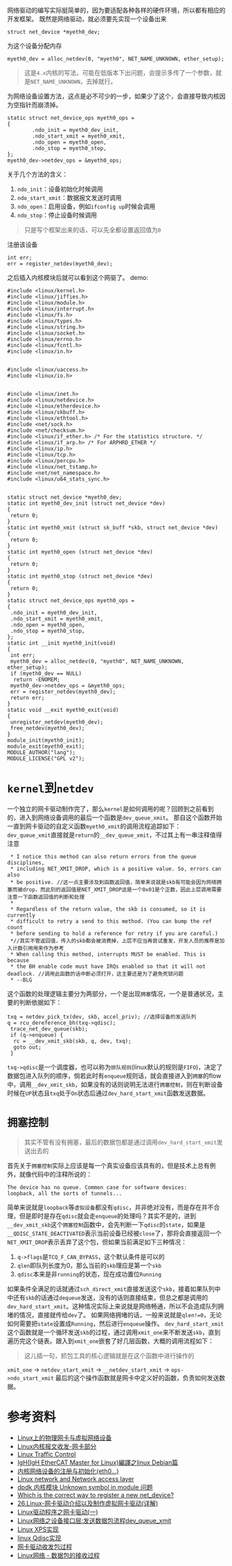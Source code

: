 网络驱动的编写实际挺简单的，因为要适配各种各样的硬件环境，所以都有相应的开发框架。
既然是网络驱动，就必须要先实现一个设备出来
```
struct net_device *myeth0_dev;
```
为这个设备分配内存
```
myeth0_dev = alloc_netdev(0, "myeth0", NET_NAME_UNKNOWN, ether_setup);
```
> 这是`4.x`内核的写法，可能在低版本下出问题，会提示多传了一个参数，就是`NET_NAME_UNKNOWN`，去掉就行。


为网络设备设置方法，这点是必不可少的一步，如果少了这个，会直接导致内核因为空指针而崩溃掉。
```
static struct net_device_ops myeth0_ops =
{
        .ndo_init = myeth0_dev_init,
        .ndo_start_xmit = myeth0_xmit,
        .ndo_open = myeth0_open,
        .ndo_stop = myeth0_stop,
};
myeth0_dev->netdev_ops = &myeth0_ops;
```
关于几个方法的含义：
1. `ndo_init`：设备初始化时候调用
2. `ndo_start_xmit`：数据报文发送时调用
3. `ndo_open`：启用设备，例如`ifconfig up`时候会调用
4. `ndo_stop`：停止设备时候调用


> 只是写个框架出来的话，可以先全都设置返回值为`0`


注册该设备
```
int err;
err = register_netdev(myeth0_dev);
```
之后插入内核模块后就可以看到这个网驱了。
demo:
```
#include <linux/kernel.h>
#include <linux/jiffies.h>
#include <linux/module.h>
#include <linux/interrupt.h>
#include <linux/fs.h>
#include <linux/types.h>
#include <linux/string.h>
#include <linux/socket.h>
#include <linux/errno.h>
#include <linux/fcntl.h>
#include <linux/in.h>


#include <linux/uaccess.h>
#include <linux/io.h>


#include <linux/inet.h>
#include <linux/netdevice.h>
#include <linux/etherdevice.h>
#include <linux/skbuff.h>
#include <linux/ethtool.h>
#include <net/sock.h>
#include <net/checksum.h>
#include <linux/if_ether.h> /* For the statistics structure. */
#include <linux/if_arp.h> /* For ARPHRD_ETHER */
#include <linux/ip.h>
#include <linux/tcp.h>
#include <linux/percpu.h>
#include <linux/net_tstamp.h>
#include <net/net_namespace.h>
#include <linux/u64_stats_sync.h>


static struct net_device *myeth0_dev;
static int myeth0_dev_init (struct net_device *dev)
{
 return 0;
}
static int myeth0_xmit (struct sk_buff *skb, struct net_device *dev)
{
 return 0;
}
static int myeth0_open (struct net_device *dev)
{
 return 0;
}
static int myeth0_stop (struct net_device *dev)
{
 return 0;
}
static struct net_device_ops myeth0_ops =
{
 .ndo_init = myeth0_dev_init,
 .ndo_start_xmit = myeth0_xmit,
 .ndo_open = myeth0_open,
 .ndo_stop = myeth0_stop,
};
static int __init myeth0_init(void)
{
 int err;
 myeth0_dev = alloc_netdev(0, "myeth0", NET_NAME_UNKNOWN, ether_setup);
 if (myeth0_dev == NULL)
  return -ENOMEM;
 myeth0_dev->netdev_ops = &myeth0_ops;
 err = register_netdev(myeth0_dev);
 return err;
}
static void __exit myeth0_exit(void)
{
 unregister_netdev(myeth0_dev);
 free_netdev(myeth0_dev);
}
module_init(myeth0_init);
module_exit(myeth0_exit);
MODULE_AUTHOR("lang");
MODULE_LICENSE("GPL v2");
```
# `kernel`到`netdev`
一个独立的网卡驱动制作完了，那么`kernel`是如何调用的呢？回顾到之前看到的，进入到网络设备调用的最后一个函数是`dev_queue_xmit`。
那自这个函数开始一直到网卡驱动的自定义函数`myeth0_xmit`的调用流程追踪如下：
`dev_queue_xmit`直接就是`return`的`__dev_queue_xmit`，不过其上有一串注释值得注意
```
 * I notice this method can also return errors from the queue disciplines,
 * including NET_XMIT_DROP, which is a positive value. So, errors can also
 * be positive. //这一点主要涉及到函数返回值，简单来说就是skb有可能会因为网络拥塞而被drop，而此刻的返回值是NET_XMIT_DROP这是一个0x01是个正数，因此上层调用需要注意一下函数返回值的判断和处理
 *
 * Regardless of the return value, the skb is consumed, so it is currently
 * difficult to retry a send to this method. (You can bump the ref count
 * before sending to hold a reference for retry if you are careful.)
 *//其实不管返回值，传入的skb都会被消费掉，上层不应当再尝试重发，开发人员的推荐是加入计数引用用来作为参考
 * When calling this method, interrupts MUST be enabled. This is because
 * the BH enable code must have IRQs enabled so that it will not deadlock. //调用此函数的话中断必须打开，这主要还是为了避免死锁问题
 * --BLG
```
这个函数的处理逻辑主要分为两部分，一个是出现`拥塞`情况，一个是普通状况，主要的判断依据如下：
```
txq = netdev_pick_tx(dev, skb, accel_priv); //选择设备的发送队列
q = rcu_dereference_bh(txq->qdisc);
 trace_net_dev_queue(skb);
 if (q->enqueue) {
  rc = __dev_xmit_skb(skb, q, dev, txq);
  goto out;
 }
```
`txq->qdisc`是一个调度器，也可以称为`排队规则`(linux默认的规则是`FIFO`)，决定了数据包进入队列的顺序，倘若此时有`enqueue`规则话，就会直接进入到`拥塞`的flow中，调用`__dev_xmit_skb`，如果没有的话则说明无法进行`拥塞控制`，则在判断设备时候在`UP`状态且`txq`处于`On`状态后通过`dev_hard_start_xmit`函数发送数据。


# `拥塞控制`
> 其实不管有没有拥塞，最后的数据包都是通过调用`dev_hard_start_xmit`发送出去的


首先关于`拥塞控制`实际上应该是每一个真实设备应该具有的，但是技术上总有例外，就像代码中的注释所说的：
```
The device has no queue. Common case for software devices:
loopback, all the sorts of tunnels...
```
简单来说就是`loopback`等`虚拟设备`都没有`qdisc`，并非绝对没有，而是存在并不合理，但是即时是存在`qdisc`就会走`enqueue`的处理吗？其实不是的，进到`__dev_xmit_skb`这个`拥塞控制`函数中，会先判断一下`qdisc`的`state`，如果是`__QDISC_STATE_DEACTIVATED`表示当前设备已经被`close`了，那将会直接返回一个`NET_XMIT_DROP`表示丢弃了这个包，但如果当前满足如下三种情况：
1. `q->flags`是`TCQ_F_CAN_BYPASS`，这个默认条件是可以的
2. `qlen`即队列长度为0，那么当前的`skb`理应是第一个`skb`
3. `qdisc`本来是非`running`的状态，现在成功置位`Running`


如果条件全满足的话就通过`sch_direct_xmit`直接发送这个`skb`，接着如果队列中中还有`skb`的话通过`dequeue`发送，没有的话则直接结束，但总之都是调用的`dev_hard_start_xmit`。这种情况实际上来说就是网络畅通，所以不会造成队列拥堵的情况，直接就传给`dev`了。
如果网络拥堵的话，一般来说就是`qlen!=0`，无论如何需要把`state`设置成`Running`，然后进行`enqueue`操作。
`dev_hard_start_xmit`这个函数就是一个循环发送`skb`的过程，通过调用`xmit_one`来不断发送`skb`，直到遍历完这个链表。跟入到`xmit_one`嵌套了好几层函数，大概的调用流程如下：
> 这儿插一句，抓包工具的核心逻辑就是在这个函数中进行操作的


`xmit_one` -> `netdev_start_xmit` -> `__netdev_start_xmit` -> `ops->ndo_start_xmit`
最后的这个操作函数就是网卡中定义好的函数，负责如何发送数据。


# 参考资料
* [Linux上的物理网卡与虚拟网络设备](https://www.lijiaocn.com/%E6%8A%80%E5%B7%A7/2017/03/31/linux-net-devices.html)
* [Linux内核报文收发-网卡部分](https://zhaozhanxu.com/2016/07/12/Linux/2016-07-12-Linux-Kernel-Pkts_Processing1/)
* [Linux Traffic Control](https://www.ffutop.com/posts/2019-08-23-traffic-control/)
* [IgH(IgH EtherCAT Master for Linux)編譯之linux Debian篇](https://www.itread01.com/content/1546723295.html)
* [内核网络设备的注册与初始化(eth0...)](http://abcdxyzk.github.io/blog/2015/03/27/kernel-net-netdevice/)
* [Linux network and Network access layer](http://wiki.dreamrunner.org/public_html/Linux/Networks/nework-access-layer.html)
* [dpdk 内核模块 Unknown symbol in module 问题](https://www.codeleading.com/article/79591249408/)
* [Which is the correct way to register a new net_device?](https://stackoverflow.com/questions/6726939/which-is-the-correct-way-to-register-a-new-net-device)
* [26.Linux-网卡驱动介绍以及制作虚拟网卡驱动(详解)](https://cloud.tencent.com/developer/article/1012362)
* [Linux驱动程序之网卡驱动(一)](http://www.voidcn.com/article/p-mdyrxmtc-ts.html)
* [Linux网络之设备接口层:发送数据包流程dev_queue_xmit](https://blog.csdn.net/wdscq1234/article/details/51926808)
* [Linux XPS实现](http://www.cnhalo.net/2016/10/14/linux-xps/)
* [linux Qdisc实现](http://www.cnhalo.net/2016/08/13/linux-qdisc/)
* [网卡驱动收发包过程](https://blog.csdn.net/hz5034/article/details/79794615)
* [Linux网络 - 数据包的接收过程](https://segmentfault.com/a/1190000008836467)